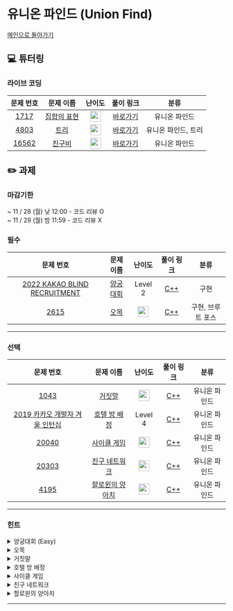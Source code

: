 # 유니온 파인드 (Union Find)

[메인으로 돌아가기](https://github.com/Altu-Bitu-3/Notice)

## 💻 튜터링

### 라이브 코딩

|문제 번호|문제 이름|난이도|풀이 링크|분류|
| :-----: | :-----: | :-----: | :-----: | :-----: |
|<a href="https://www.acmicpc.net/problem/1717" target="_blank">1717</a>|<a href="https://www.acmicpc.net/problem/1717" target="_blank">집합의 표현</a>|<img height="25px" width="25px" src="https://static.solved.ac/tier_small/12.svg"/>|[바로가기](https://github.com/Altu-Bitu-2/Notice/blob/main/05%EC%9B%94%2024%EC%9D%BC%20-%20%EC%9C%A0%EB%8B%88%EC%98%A8%20%ED%8C%8C%EC%9D%B8%EB%93%9C/%EB%9D%BC%EC%9D%B4%EB%B8%8C%20%EC%BD%94%EB%94%A9/1717.cpp)|유니온 파인드|
|<a href="https://www.acmicpc.net/problem/4803" target="_blank">4803</a>|<a href="https://www.acmicpc.net/problem/4803" target="_blank">트리</a>|<img height="25px" width="25px" src="https://static.solved.ac/tier_small/12.svg"/>|[바로가기](https://github.com/Altu-Bitu-2/Notice/blob/main/05%EC%9B%94%2024%EC%9D%BC%20-%20%EC%9C%A0%EB%8B%88%EC%98%A8%20%ED%8C%8C%EC%9D%B8%EB%93%9C/%EB%9D%BC%EC%9D%B4%EB%B8%8C%20%EC%BD%94%EB%94%A9/4803.cpp)|유니온 파인드, 트리|
|<a href="https://www.acmicpc.net/problem/16562" target="_blank">16562</a>|<a href="https://www.acmicpc.net/problem/16562" target="_blank">친구비</a>|<img height="25px" width="25px" src="https://static.solved.ac/tier_small/13.svg"/>|[바로가기](https://github.com/Altu-Bitu-2/Notice/blob/main/05%EC%9B%94%2024%EC%9D%BC%20-%20%EC%9C%A0%EB%8B%88%EC%98%A8%20%ED%8C%8C%EC%9D%B8%EB%93%9C/%EB%9D%BC%EC%9D%B4%EB%B8%8C%20%EC%BD%94%EB%94%A9/16562.cpp)|유니온 파인드|


## ✏️ 과제
### 마감기한
~ 11 / 28 (월) 낮 12:00 - 코드 리뷰 O </br>
~ 11 / 29 (월) 밤 11:59 - 코드 리뷰 X </br>

### 필수

|문제 번호|문제 이름|난이도|풀이 링크|분류|
| :-----: | :-----: | :-----: | :-----: | :-----: |
|<a href="https://programmers.co.kr/learn/courses/30/lessons/92342" target="_blank">2022 KAKAO BLIND RECRUITMENT</a>|<a href="https://programmers.co.kr/learn/courses/30/lessons/92342" target="_blank">양궁대회</a>|Level 2|[C++](https://github.com/Altu-Bitu-3/Notice/blob/main/05%EC%9B%94%2017%EC%9D%BC%20-%20%ED%8A%B8%EB%A6%AC/%EA%B3%BC%EC%A0%9C/archery.cpp)|구현|
|<a href="https://www.acmicpc.net/problem/2615" target="_blank">2615</a>|<a href="https://www.acmicpc.net/problem/2615" target="_blank">오목</a>|<img height="25px" width="25px" src="https://static.solved.ac/tier_small/9.svg"/>|[C++](https://github.com/Altu-Bitu-3/Notice/blob/main/05%EC%9B%94%2010%EC%9D%BC%20-%20%EA%B5%AC%ED%98%84%20%26%20%EC%BD%94%EB%84%88%EC%BC%80%EC%9D%B4%EC%8A%A4/%EA%B3%BC%EC%A0%9C/2615.cpp)|구현, 브루트 포스|

---

### 선택

|문제 번호|문제 이름|난이도|풀이 링크|분류|
| :-----: | :-----: | :-----: | :-----: | :-----: |
|<a href="https://www.acmicpc.net/problem/1043" target="_blank">1043</a>|<a href="https://www.acmicpc.net/problem/1043" target="_blank">거짓말</a>|<img height="25px" width="25px" src="https://static.solved.ac/tier_small/12.svg"/>|[C++](https://github.com/Altu-Bitu-3/Notice/blob/main/05%EC%9B%94%2024%EC%9D%BC%20-%20%EC%9C%A0%EB%8B%88%EC%98%A8%20%ED%8C%8C%EC%9D%B8%EB%93%9C/%EA%B3%BC%EC%A0%9C/1043.cpp)<br/>|유니온 파인드|
|<a href="https://programmers.co.kr/learn/courses/30/lessons/64063" target="_blank">2019 카카오 개발자 겨울 인턴십</a>|<a href="https://programmers.co.kr/learn/courses/30/lessons/64063" target="_blank">호텔 방 배정</a>|Level 4|[C++](https://github.com/Altu-Bitu-3/Notice/blob/main/05%EC%9B%94%2024%EC%9D%BC%20-%20%EC%9C%A0%EB%8B%88%EC%98%A8%20%ED%8C%8C%EC%9D%B8%EB%93%9C/%EA%B3%BC%EC%A0%9C/hotelRoom.cpp)<br/>|유니온 파인드|
|<a href="https://www.acmicpc.net/problem/20040" target="_blank">20040</a>|<a href="https://www.acmicpc.net/problem/20040" target="_blank">사이클 게임</a>|<img height="25px" width="25px" src="https://static.solved.ac/tier_small/12.svg"/>|[C++](https://github.com/Altu-Bitu-3/Notice/blob/main/05%EC%9B%94%2024%EC%9D%BC%20-%20%EC%9C%A0%EB%8B%88%EC%98%A8%20%ED%8C%8C%EC%9D%B8%EB%93%9C/%EA%B3%BC%EC%A0%9C/20040.cpp)<br/>|유니온 파인드|
|<a href="https://www.acmicpc.net/problem/20303" target="_blank">20303</a>|<a href="https://www.acmicpc.net/problem/20303" target="_blank">친구 네트워크</a>|<img height="25px" width="25px" src="https://static.solved.ac/tier_small/14.svg"/>|[C++](https://github.com/Altu-Bitu-3/Notice/blob/main/05%EC%9B%94%2024%EC%9D%BC%20-%20%EC%9C%A0%EB%8B%88%EC%98%A8%20%ED%8C%8C%EC%9D%B8%EB%93%9C/%EA%B3%BC%EC%A0%9C/20303.cpp)|유니온 파인드|
|<a href="https://www.acmicpc.net/problem/4195" target="_blank">4195</a>|<a href="https://www.acmicpc.net/problem/4195" target="_blank">할로윈의 양아치</a>|<img height="25px" width="25px" src="https://static.solved.ac/tier_small/13.svg"/>|[C++](https://github.com/Altu-Bitu-3/Notice/blob/main/05%EC%9B%94%2024%EC%9D%BC%20-%20%EC%9C%A0%EB%8B%88%EC%98%A8%20%ED%8C%8C%EC%9D%B8%EB%93%9C/%EA%B3%BC%EC%A0%9C/4195.cpp)<br/>|유니온 파인드|



---

### 힌트

<details>
<summary>양궁대회 (Easy)</summary>
<div markdown="1">
&nbsp;&nbsp;&nbsp;&nbsp;n의 범위가 매우 작아요! 라이언이 주어진 화살로 과녁을 맞추는 모든 경우를 다뤄볼 수 있겠어요. 각 과녁에 대해 라이언이 이기는 경우와 그렇지 않은 경우를 생각해볼까요? 마지막으로, 차이가 동점인 경우 낮은 점수를 더 많이 맞힌 경우를 선택하는 부분을 잘 처리해야 해요. 탐색에 따라 단순 갱신해줘선 안돼요. 따로 조건 처리를 해볼까요?
</div>
</details>

<details>
<summary>오목</summary>
<div markdown="1">
&nbsp;&nbsp;&nbsp;&nbsp; 특정 위치를 가장 왼쪽(또는 가장 위)로 하는 가능한 모든 오목의 배치가 뭘까요? 근데 이 특정 위치가 정말 가장 왼쪽이라는 보장이 있을까요? 어떨 때 육목이 될까요?
</div>
</details>

<details>
<summary>거짓말</summary>
<div markdown="1">
&nbsp;&nbsp;&nbsp;&nbsp;같은 파티에 속한 사람들은 하나의 집합에 속해 있다고 할 수 있겠네요. 진실을 말할 수 없는 경우는 그 집합이 어떤 상태일 때 일까요? 라이브 코딩에서 다룬 4803번에서 힌트를 구할 수 있어요! 한 사람이 여러 파티에 참여할 수 있다는 걸 잊으면 안돼요.
</div>
</details>
<details>

<summary>호텔 방 배정</summary>
<div markdown="1">
&nbsp;&nbsp;&nbsp;&nbsp;배정하는 방에 곧바로 접근할 수 있는 방법은 없을까요? 배정하는 방들은 모두 순서대로 연결되어 있어요. 그런데 여기까지만 해결하면 효율성에서 점수를 얻을 수 없어요! 문제의 입력 범위를 다시 살펴볼까요? 입력으로 들어올 수 있는 방 번호의 범위가 크네요.
</div>
</details>

<details>
<summary>사이클 게임</summary>
<div markdown="1">
&nbsp;&nbsp;&nbsp;&nbsp;사이클이 언제 생겼는지 알기 위해서는 매번 사이클 발생 여부를 확인해야해요!
</div>
</details>

<details>
<summary>친구 네트워크</summary>
<div markdown="1">
&nbsp;&nbsp;&nbsp;&nbsp;그래프의 정점이 문자열으로 들어오네요! 바로 쓰기엔 어려우니 정수로 바꾸어 사용해야겠어요. 어떤 컨테이너를 활용하면 좋을까요?
</div>
</details>

<details>
<summary>할로윈의 양아치</summary>
<div markdown="1">
&nbsp;&nbsp;&nbsp;&nbsp;우선 아이들의 무리와 각 무리의 사탕의 수를 구해야 해요! 이는 집합으로 나누고, 각 집합의 원소 개수와 원소들의 합을 구하는 것과 같죠. 튜터링 때 다룬 가장 효율적인 유니온 파인드를 활용해 볼 수 있겠어요. 그리고 구한 아이들의 무리를 잘 선택해서 k명 미만의 아이로 가장 많은 사탕을 뺏는 건 예전에 다룬 알고리즘을 활용할 수 있어요. 마치 무게가 정해진 배낭에 사탕을 최대한 많이 챙기는 것과 같지 않나요..?
</div>
</details>


---

